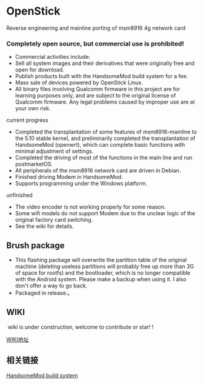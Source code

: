 # OpenStick
Reverse engineering and mainline porting of msm8916 4g network card

### Completely open source, but commercial use is prohibited!

* Commercial activities include:
 * Sell ​​all system images and their derivatives that were originally free and open for download.
 * Publish products built with the HandsomeMod build system for a fee.
 * Mass sale of devices powered by OpenStick Linux.
* All binary files involving Qualcomm firmware in this project are for learning purposes only, and are subject to the original license of Qualcomm firmware. Any legal problems caused by improper use are at your own risk.

current progress

* Completed the transplantation of some features of msm8916-mainline to the 5.10 stable kernel, and preliminarily completed the transplantation of  HandsomeMod (openwrt), which can complete basic functions with minimal adjustment of settings.
* Completed the driving of most of the functions in the main line and run postmarketOS.
* All peripherals of the msm8916 network card are driven in Debian.
* Finished driving Modem in HandsomeMod.
* Supports programming under the Windows platform.

unfinished

* The video encoder is not working properly for some reason.
* Some wifi models do not support Modem due to the unclear logic of the original factory card switching.
* See the wiki for details.

## Brush package

* This flashing package will overwrite the partition table of the original machine (deleting useless partitions will probably free up more than 3G of space for rootfs) and the bootloader, which is no longer compatible with the Android system. Please make a backup when using it. I also don't offer a way to go back.
* Packaged in release.。

## WIKI 

​     wiki is under construction, welcome to contribute or star! !

  [WIKI地址](https://www.kancloud.cn/handsomehacker/openstick/content)

## 相关链接

  [HandsomeMod build system](https://github.com/HandsomeMod/HandsomeMod)
